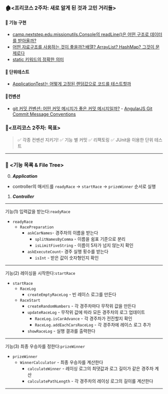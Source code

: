 
### 🏚️<프리코스 2주차: 새로 알게 된 것과 고민 거리들>
#### 🍎 기능 구현
* [camp.nextstep.edu.missionutils.Console의 readLine()은 어떤 구조로 데이터를 받아올까?](https://github.com/SilverWithA/java-racingcar-6/wiki/camp.nextstep.edu.missionutils.Console%EC%9D%98-readline()%EC%9D%80-%EC%96%B4%EB%96%A4-%EA%B5%AC%EC%A1%B0%EB%A1%9C-%EB%8D%B0%EC%9D%B4%ED%84%B0%EB%A5%BC-%EB%B0%9B%EC%95%84%EC%98%AC%EA%B9%8C%3F)
* [어떤 자료구조를 사용하는 것이 좋을까?:배열? ArrayList? HashMap? 그것이 문제로다](https://re-decor5213.tistory.com/69)
* [static 키워드의 정확한 의미](https://re-decor5213.tistory.com/68)

#### 🍋 단위테스트
* [ApplicationTest는 어떻게 고정된 랜덤값으로 코드를 테스트할까](https://devbasket.tistory.com/m/66)

#### 🍊컨벤션
* [git 커밋 컨벤션: 어떤 커밋 메시지가 좋은 커밋 메시지일까?](https://re-decor5213.tistory.com/67) - [AngularJS Git Commit Message Conventions](https://gist.github.com/stephenparish/9941e89d80e2bc58a153#goals)


### 🎈<프리코스 2주차: 목표>
>  ✅ 각종 컨벤션 지키기!
>  ✅ 기능 별 커밋
>  ✅ 리팩토링
>  ✅ JUnit을 이용한 단위 테스트





***
### 🌳 <기능 목록 & File Tree>
0. _**Application**_
* controller의 매서드를 `readyRace` -> `startRace` -> `prizeWinner` 순서로 실행

1. _**Controller**_


***

기능(1) 입력값을 받는다:`readyRace`
- `readyRace`
  - `RacePreparation`
    - `askCarNames`- 경주차의 이름을 받는다
      - `splitNamesByComma` - 이름을 쉼표 기준으로 분리
      - `isLimitFiveString` - 이름이 5자가 넘지 않는지 확인
    - `askExecuteCount`- 경주 실행 횟수를 받는다 
      - `isInt` - 받은 값이 숫자형인지 확인  


***

기능(2) 레이싱을 시작한다:`startRace`
- `startRace`
  - `RaceLog`
    - `createEmptyRaceLog` - 빈 레이스 로그를 만든다
  - `RaceStart`
    - `createRandomNumbers` - 각 경주차마다 무작위 값을 만든다
    - `updateRaceLog` - 무작위 값에 따라 모든 경주차의 로그 업데이트
      - `RaceLog.isCarAdvance` - 각 경주차가 전진할지 확인
      - `RaceLog.addEachCarsRaceLog` - 각 경주차에 레이스 로그 추가
    - `showRaceLog` - 실행 결과를 출력한다

***

기능(3) 최종 우승자를 정한다:`prizeWinner`
- `prizeWinner`
  - `WinnerCalculator` - 최종 우승자를 계산한다
    - `calculateWinner` - 레이싱 로그의 최댓값과 로그 길이가 같은 경주차 계산 
    - `calculatePathLength` - 각 경주차의 레이싱 로그의 길이를 계산한다

***



